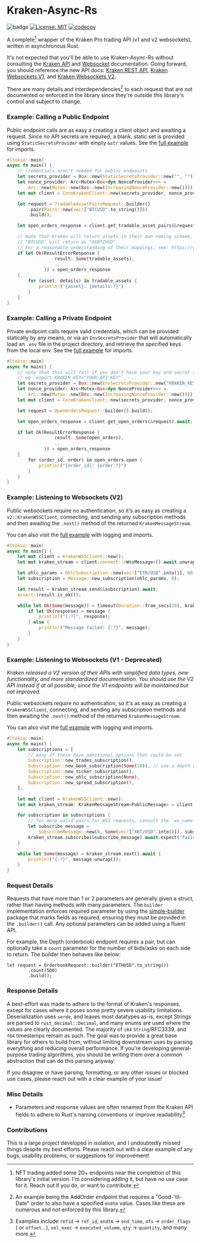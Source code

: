 # Kraken-Async-Rs

![badge](https://github.com/Brendan-Blanchard/kraken-async-rs/actions/workflows/main.yml/badge.svg) [![License: MIT](https://img.shields.io/badge/License-MIT-yellow.svg)](https://opensource.org/licenses/MIT) [![codecov](https://codecov.io/gh/Brendan-Blanchard/kraken-async-rs/graph/badge.svg?token=30Y7BIDSNK)](https://codecov.io/gh/Brendan-Blanchard/kraken-async-rs)

A complete[^3] wrapper of the Kraken Pro trading API (v1 and v2 websockets), written in asynchronous Rust.

It's not expected that you'll be able to use Kraken-Async-Rs without consulting
the [Kraken API](https://docs.kraken.com/rest/#section/General-Usage)
and [Websocket](https://docs.kraken.com/websockets/#overview)
documentation. Going forward, you should reference the new API docs:
[Kraken REST API](https://docs.kraken.com/api/docs/rest-api/get-server-time),
[Kraken Websockets V1](https://docs.kraken.com/api/docs/websocket-v1/addorder),
and [Kraken Websockets V2](https://docs.kraken.com/api/docs/websocket-v2/add_order).

There are many details and interdependencies[^1] to each request that are not documented or enforced in
the library since they're outside this library's control and subject to change.

### Example: Calling a Public Endpoint

Public endpoint calls are as easy a creating a client object and awaiting a request. Since no API secrets are required,
a blank, static set is provided using `StaticSecretsProvider` with empty `&str` values. See
the [full example](examples/live_public_endpoint_request.rs) for imports.

```rust
#[tokio::main]
async fn main() {
    // credentials aren't needed for public endpoints
    let secrets_provider = Box::new(StaticSecretsProvider::new("", ""));
    let nonce_provider: Arc<Mutex<Box<dyn NonceProvider>>> =
        Arc::new(Mutex::new(Box::new(IncreasingNonceProvider::new())));
    let mut client = CoreKrakenClient::new(secrets_provider, nonce_provider);

    let request = TradableAssetPairsRequest::builder()
        .pair(Pairs::new(vec!["BTCUSD".to_string()]))
        .build();

    let open_orders_response = client.get_tradable_asset_pairs(&request).await;

    // Note that Kraken will return assets in their own naming scheme, e.g. a request for
    // "BTCUSD" will return as "XXBTZUSD"
    // For a reasonable understanding of their mappings, see: https://gist.github.com/brendano257/975a395d73a6d7bb53e53d292534d6af
    if let Ok(ResultErrorResponse {
                  result: Some(tradable_assets),
                  ..
              }) = open_orders_response
    {
        for (asset, details) in tradable_assets {
            println!("{asset}: {details:?}")
        }
    }
}
```

### Example: Calling a Private Endpoint

Private endpoint calls require valid credentials, which can be provided statically by any means, or via an
`EnvSecretsProvider` that will automatically load an `.env` file in the project directory, and retrieve the specified
keys from the local env. See the [full example](examples/live_open_orders_request.rs) for imports.

```rust
#[tokio::main]
async fn main() {
    // note that this will fail if you don't have your key and secret set to these env vars
    // eg `export KRAKEN_KEY="YOUR-API-KEY"`, ...
    let secrets_provider = Box::new(EnvSecretsProvider::new("KRAKEN_KEY", "KRAKEN_SECRET"));
    let nonce_provider: Arc<Mutex<Box<dyn NonceProvider>>> =
        Arc::new(Mutex::new(Box::new(IncreasingNonceProvider::new())));
    let mut client = CoreKrakenClient::new(secrets_provider, nonce_provider);

    let request = OpenOrdersRequest::builder().build();

    let open_orders_response = client.get_open_orders(&request).await;

    if let Ok(ResultErrorResponse {
                  result: Some(open_orders),
                  ..
              }) = open_orders_response
    {
        for (order_id, order) in open_orders.open {
            println!("{order_id}: {order:?}")
        }
    }
}
```

### Example: Listening to Websockets (V2)

Public websockets require no authentication, so it's as easy as creating a `v2::KrakenWSSClient`, connecting, and
sending any subscription methods and then awaiting the `.next()` method of the returned `KrakenMessageStream`.

You can also visit the [full example](examples/live_wss_ohlc_v2.rs) with logging and imports.

```rust
#[tokio::main]
async fn main() {
    let mut client = KrakenWSSClient::new();
    let mut kraken_stream = client.connect::<WssMessage>().await.unwrap();

    let ohlc_params = OhlcSubscription::new(vec!["ETH/USD".into()], 60);
    let subscription = Message::new_subscription(ohlc_params, 0);

    let result = kraken_stream.send(&subscription).await;
    assert!(result.is_ok());

    while let Ok(Some(message)) = timeout(Duration::from_secs(10), kraken_stream.next()).await {
        if let Ok(response) = message {
            println!("{:?}", response);
        } else {
            println!("Message failed: {:?}", message);
        }
    }
}
```

### Example: Listening to Websockets (V1 - Deprecated)

_Kraken released a V2 version of their APIs with simplified data types, new functionality, and more standardized
documentation.
You should use the V2 API instead if at all possible, since the V1 endpoints will be maintained but not improved._

Public websockets require no authentication, so it's as easy as creating a `KrakenWSSClient`, connecting, and sending
any subscription methods and then awaiting the `.next()` method of the returned `KrakenMessageStream`.

You can also visit the [full example](examples/live_public_wss_listening.rs) with logging and imports.

```rust
#[tokio::main]
async fn main() {
    let subscriptions = [
        // many of these have additional options that could be set
        Subscription::new_trades_subscription(),
        Subscription::new_book_subscription(Some(10)), // use a depth of 10 for simplicity
        Subscription::new_ticker_subscription(),
        Subscription::new_ohlc_subscription(None),
        Subscription::new_spread_subscription(),
    ];

    let mut client = KrakenWSSClient::new();
    let mut kraken_stream: KrakenMessageStream<PublicMessage> = client.connect().await.unwrap();

    for subscription in subscriptions {
        // for more valid pairs for WSS requests, consult the `ws_name` field of `get_tradable_asset_pairs`
        let subscribe_message =
            SubscribeMessage::new(0, Some(vec!["XBT/USD".into()]), subscription);
        kraken_stream.subscribe(&subscribe_message).await.expect("failed to subscribe");
    }

    while let Some(message) = kraken_stream.next().await {
        println!("{:?}", message.unwrap());
    }
}
```

### Request Details

Requests that have more than 1 or 2 parameters are generally given a struct, rather than having methods with many
parameters. The `builder` implementation enforces required parameter by using
the [simple-builder](https://crates.io/crates/simple-builder) package that marks
fields as required, ensuring they must be provided in the `.builder()` call. Any optional parameters can be added using
a fluent API.

For example, the Depth (orderbook) endpoint requires a pair, but can optionally take a `count` parameter for the number
of bids/asks on each side to return. The builder then behaves like below:

```
let request = OrderbookRequest::builder("ETHUSD".to_string())
        .count(500)
        .build();
```

### Response Details

A best-effort was made to adhere to the format of Kraken's responses, except for cases where it poses some pretty
severe usability limitations. Deserialization uses `serde`, and leaves most datatypes as-is, except Strings are
parsed to `rust_decimal::Decimal`, and many enums are used where the values are clearly documented. The majority
of `i64`
`String`/RFC3339, and `f64` timestamps remain as such. The goal was to provide a great base library for others to
build from, without limiting downstream uses by parsing everything and reducing overall performance. If you're
developing
general-purpose trading algorithms, you should be writing them over a common abstraction that can do this parsing
anyway.

If you disagree or have parsing, formatting, or any other issues or blocked use cases, please reach out with a clear
example of your issue!

### Misc Details

- Parameters and response values are often renamed from the Kraken API fields to adhere to Rust's naming conventions or
  improve readability[^2]

### Contributions

This is a large project developed in isolation, and I undoubtedly missed things despite my best efforts. Please reach
out with a clear example of any bugs, usability problems, or suggestions for improvement!

[^1]: An example being the AddOrder endpoint that requires a "Good-'til-Date" order to also have a specified `endtm`
value. Cases like these are numerous and *not* enforced by this library.

[^2]: Examples include `refid` -> `ref_id`, `endtm` -> `end_time`, `ofs` -> `order_flags` (
or `offset`...), `vol_exec` -> `executed_volume`, `qty` -> `quantity`, and many more.

[^3]: NFT trading added some 20+ endpoints near the completion of this library's initial version. I'm considering adding
it, but have no use case for it. Reach out if you do, or want to contribute.